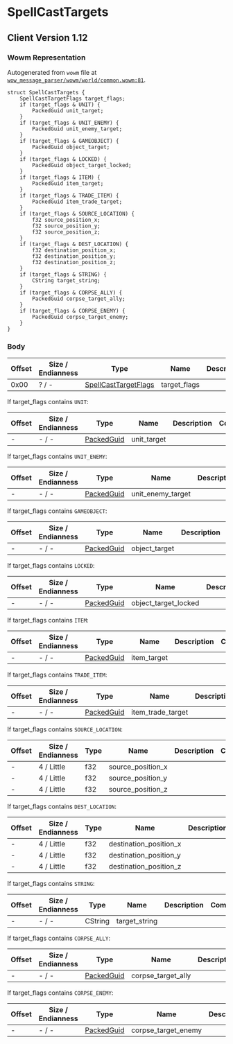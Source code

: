 # SpellCastTargets

## Client Version 1.12

### Wowm Representation

Autogenerated from `wowm` file at [`wow_message_parser/wowm/world/common.wowm:81`](https://github.com/gtker/wow_messages/tree/main/wow_message_parser/wowm/world/common.wowm#L81).
```rust,ignore
struct SpellCastTargets {
    SpellCastTargetFlags target_flags;
    if (target_flags & UNIT) {
        PackedGuid unit_target;
    }
    if (target_flags & UNIT_ENEMY) {
        PackedGuid unit_enemy_target;
    }
    if (target_flags & GAMEOBJECT) {
        PackedGuid object_target;
    }
    if (target_flags & LOCKED) {
        PackedGuid object_target_locked;
    }
    if (target_flags & ITEM) {
        PackedGuid item_target;
    }
    if (target_flags & TRADE_ITEM) {
        PackedGuid item_trade_target;
    }
    if (target_flags & SOURCE_LOCATION) {
        f32 source_position_x;
        f32 source_position_y;
        f32 source_position_z;
    }
    if (target_flags & DEST_LOCATION) {
        f32 destination_position_x;
        f32 destination_position_y;
        f32 destination_position_z;
    }
    if (target_flags & STRING) {
        CString target_string;
    }
    if (target_flags & CORPSE_ALLY) {
        PackedGuid corpse_target_ally;
    }
    if (target_flags & CORPSE_ENEMY) {
        PackedGuid corpse_target_enemy;
    }
}
```
### Body

| Offset | Size / Endianness | Type | Name | Description | Comment |
| ------ | ----------------- | ---- | ---- | ----------- | ------- |
| 0x00 | ? / - | [SpellCastTargetFlags](spellcasttargetflags.md) | target_flags |  |  |

If target_flags contains `UNIT`:

| Offset | Size / Endianness | Type | Name | Description | Comment |
| ------ | ----------------- | ---- | ---- | ----------- | ------- |
| - | - / - | [PackedGuid](../spec/packed-guid.md) | unit_target |  |  |

If target_flags contains `UNIT_ENEMY`:

| Offset | Size / Endianness | Type | Name | Description | Comment |
| ------ | ----------------- | ---- | ---- | ----------- | ------- |
| - | - / - | [PackedGuid](../spec/packed-guid.md) | unit_enemy_target |  |  |

If target_flags contains `GAMEOBJECT`:

| Offset | Size / Endianness | Type | Name | Description | Comment |
| ------ | ----------------- | ---- | ---- | ----------- | ------- |
| - | - / - | [PackedGuid](../spec/packed-guid.md) | object_target |  |  |

If target_flags contains `LOCKED`:

| Offset | Size / Endianness | Type | Name | Description | Comment |
| ------ | ----------------- | ---- | ---- | ----------- | ------- |
| - | - / - | [PackedGuid](../spec/packed-guid.md) | object_target_locked |  |  |

If target_flags contains `ITEM`:

| Offset | Size / Endianness | Type | Name | Description | Comment |
| ------ | ----------------- | ---- | ---- | ----------- | ------- |
| - | - / - | [PackedGuid](../spec/packed-guid.md) | item_target |  |  |

If target_flags contains `TRADE_ITEM`:

| Offset | Size / Endianness | Type | Name | Description | Comment |
| ------ | ----------------- | ---- | ---- | ----------- | ------- |
| - | - / - | [PackedGuid](../spec/packed-guid.md) | item_trade_target |  |  |

If target_flags contains `SOURCE_LOCATION`:

| Offset | Size / Endianness | Type | Name | Description | Comment |
| ------ | ----------------- | ---- | ---- | ----------- | ------- |
| - | 4 / Little | f32 | source_position_x |  |  |
| - | 4 / Little | f32 | source_position_y |  |  |
| - | 4 / Little | f32 | source_position_z |  |  |

If target_flags contains `DEST_LOCATION`:

| Offset | Size / Endianness | Type | Name | Description | Comment |
| ------ | ----------------- | ---- | ---- | ----------- | ------- |
| - | 4 / Little | f32 | destination_position_x |  |  |
| - | 4 / Little | f32 | destination_position_y |  |  |
| - | 4 / Little | f32 | destination_position_z |  |  |

If target_flags contains `STRING`:

| Offset | Size / Endianness | Type | Name | Description | Comment |
| ------ | ----------------- | ---- | ---- | ----------- | ------- |
| - | - / - | CString | target_string |  |  |

If target_flags contains `CORPSE_ALLY`:

| Offset | Size / Endianness | Type | Name | Description | Comment |
| ------ | ----------------- | ---- | ---- | ----------- | ------- |
| - | - / - | [PackedGuid](../spec/packed-guid.md) | corpse_target_ally |  |  |

If target_flags contains `CORPSE_ENEMY`:

| Offset | Size / Endianness | Type | Name | Description | Comment |
| ------ | ----------------- | ---- | ---- | ----------- | ------- |
| - | - / - | [PackedGuid](../spec/packed-guid.md) | corpse_target_enemy |  |  |

